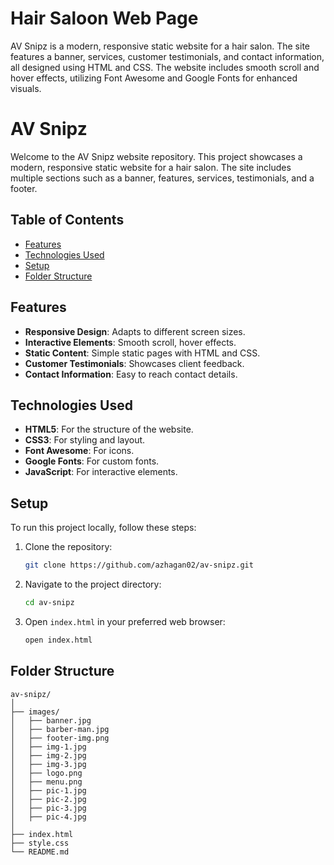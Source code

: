# Hair Saloon Web Page
 AV Snipz is a modern, responsive static website for a hair salon. The site features a banner, services, customer testimonials, and contact information, all designed using HTML and CSS. The website includes smooth scroll and hover effects, utilizing Font Awesome and Google Fonts for enhanced visuals.

# AV Snipz

Welcome to the AV Snipz website repository. This project showcases a modern, responsive static website for a hair salon. The site includes multiple sections such as a banner, features, services, testimonials, and a footer.

## Table of Contents
- [Features](#features)
- [Technologies Used](#technologies-used)
- [Setup](#setup)
- [Folder Structure](#folder-structure)


## Features
- **Responsive Design**: Adapts to different screen sizes.
- **Interactive Elements**: Smooth scroll, hover effects.
- **Static Content**: Simple static pages with HTML and CSS.
- **Customer Testimonials**: Showcases client feedback.
- **Contact Information**: Easy to reach contact details.

## Technologies Used
- **HTML5**: For the structure of the website.
- **CSS3**: For styling and layout.
- **Font Awesome**: For icons.
- **Google Fonts**: For custom fonts.
- **JavaScript**: For interactive elements.

## Setup
To run this project locally, follow these steps:

1. Clone the repository:
    ```bash
    git clone https://github.com/azhagan02/av-snipz.git
    ```

2. Navigate to the project directory:
    ```bash
    cd av-snipz
    ```

3. Open `index.html` in your preferred web browser:
    ```bash
    open index.html
    ```

## Folder Structure
```plaintext
av-snipz/
│
├── images/
│   ├── banner.jpg
│   ├── barber-man.jpg
│   ├── footer-img.png
│   ├── img-1.jpg
│   ├── img-2.jpg
│   ├── img-3.jpg
│   ├── logo.png
│   ├── menu.png
│   ├── pic-1.jpg
│   ├── pic-2.jpg
│   ├── pic-3.jpg
│   ├── pic-4.jpg
│
├── index.html
├── style.css
└── README.md
